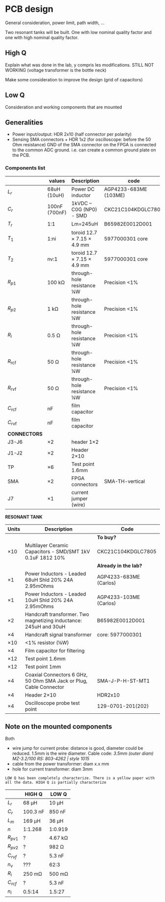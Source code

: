 # PCB design

General consideration, power limit, path width, ...

Two resonant tanks will be built. One with low nominal quality factor and one with high nominal quality factor.

## High Q

Explain what was done in the lab, y compris les modifications. STILL NOT WORKING (voltage transformer is the bottle neck)

Make some consideration to improve the design (grid of capacitors)


## Low Q

Consideration and working components that are mounted



##	Generalities

 - Power input/output: HDR 2x10 (half connector per polarity)
 - Sensing SMA connectors + HDR 1x2 (for oscilloscope: before the 50 Ohm resistance)
GND of the SMA connector on the FPGA is connected to the common ADC ground. i.e. can create a common ground plate on the PCB.



### Components list 

|                    | values        | Description                 | code                  | manufacture |
|--------------------|---------------|-----------------------------|-----------------------|-------------|
| $L_{r}$            | 68uH (10uH)   | Power DC inductor           | AGP4233-683ME (103ME) | Coilcraft   |
| $C_{r}$            | 100nF (700nF) | 1kVDC – C0G (NP0) - SMD     | CKC21C104KDGLC7805    | Kemet       |
| $T_{r}$            | 1:1           | Lm=245uH                    | B65982E0012D001       | TDK         |
| $T_{1}$            | 1:ni          | toroid 12.7 × 7.15 × 4.9 mm | 5977000301 core       | Fair-Rite   |
| $T_{2}$            | nv:1          | toroid 12.7 × 7.15 × 4.9 mm | 5977000301 core       | Fair-Rite   |
| $R_{p1}$           | 100 kΩ        | through-hole resistance ¼W  | Precision \<1%        |             |
| $R_{p2}$           | 1 kΩ          | through-hole resistance ¼W  | Precision \<1%        |             |
| $R_{i}$            | 0.5 Ω         | through-hole resistance ¼W  | Precision \<1%        |             |
| $R_{\text{rcf}}$   | 50 Ω          | through-hole resistance ¼W  | Precision \<1%        |             |
| $R_{\text{rvf}}$   | 50 Ω          | through-hole resistance ¼W  | Precision \<1%        |             |
| $C_{\text{rcf}}$   | nF            | film capacitor              |                       |             |
| $C_{\text{rvf}}$   | nF            | film capacitor              |                       |             |
| **CONNECTORS**     |               |                             |                       |             |
| J3-J6              | ×2            | header 1×2                  |                       |             |
| J1-J2              | ×2            | Header 2×10                 |                       |             |
| TP                 | ×6            | Test point 1.6mm            |                       |             |
| SMA                | ×2            | FPGA connectors             | SMA-TH-vertical       |             |
| J7                 | ×1            | current jumper (wire)       |                       |             |




**RESONANT TANK**

| Units | Description                                                        | Code                    |
|-------|--------------------------------------------------------------------|-------------------------|
|       |                                                                    | **To buy?**             |
| ×10   | Multilayer Ceramic Capacitors - SMD/SMT 1kV 0.1uF 1812 10%         | CKC21C104KDGLC7805      |
|       |                                                                    | **Already in the lab?** |
| ×1    | Power Inductors - Leaded 68uH Shld 20% 24A 2.95mOhms               | AGP4233-683ME (Carlos)  |
| ×1    | Power Inductors - Leaded 10uH Shld 20% 24A 2.95mOhms               | AGP4233-103ME (Carlos)  |
| ×2    | Handcraft transformer. Two magnetizing inductance: 245uH and 30uH  | B65982E0012D001         |
| ×4    | Handcraft signal transformer                                       | core: 5977000301        |
| ×10   | \<1% resistor (¼W)                                                 |                         |
| ×4    | Film capacitor for filtering                                       |                         |
| ×12   | Test point 1.6mm                                                   |                         |
| ×12   | Test point 1mm                                                     |                         |
| ×4    | Coaxial Connectors 6 GHz, 50 Ohm SMA Jack or Plug, Cable Connector | SMA-J-P-H-ST-MT1        |
| ×4    | Header 2×10                                                        | HDR2x10                 |
| ×4    | Oscilloscope probe test point                                      | 129-0701-201(202)       |









## Note on the mounted components

Both
- wire jump for current probe: distance is good, diameter could be reduced. 1.5mm is the wire diameter. Cable code: *3.5mm (outer diam) MZ-3.2/100 RS: 803-4262 | style 1015*
- cable from the power transformer: diam x.x mm
- hole for current transformer: diam 3mm

```{note}
LOW Q has been completely characterize. There is a yellow paper with all the data. HIGH Q is partially characterize
```

|         |HIGH Q   |LOW Q   |
|---------|---------|--------|
|$L_r$    |68 μH    |10 μH   |
|$C_r$    |100.3 nF |850 nF  |
|$L_m$    |169 μH   |36 μH   |
|$n$      |1:1.268  |1:0.919 |
|$R_{pv1}$| ?       |4.67 kΩ |
|$R_{pv2}$| ?       |982 Ω   |
|$C_{rvf}$| ?       |5.3 nF  |
|$n_v$    | ???     |62:3    |
|$R_i$    |250 mΩ   |500 mΩ  |
|$C_{rcf}$| ?       |5.3 nF  |
|$n_i$    |0.5:14   |1.5:27  |








